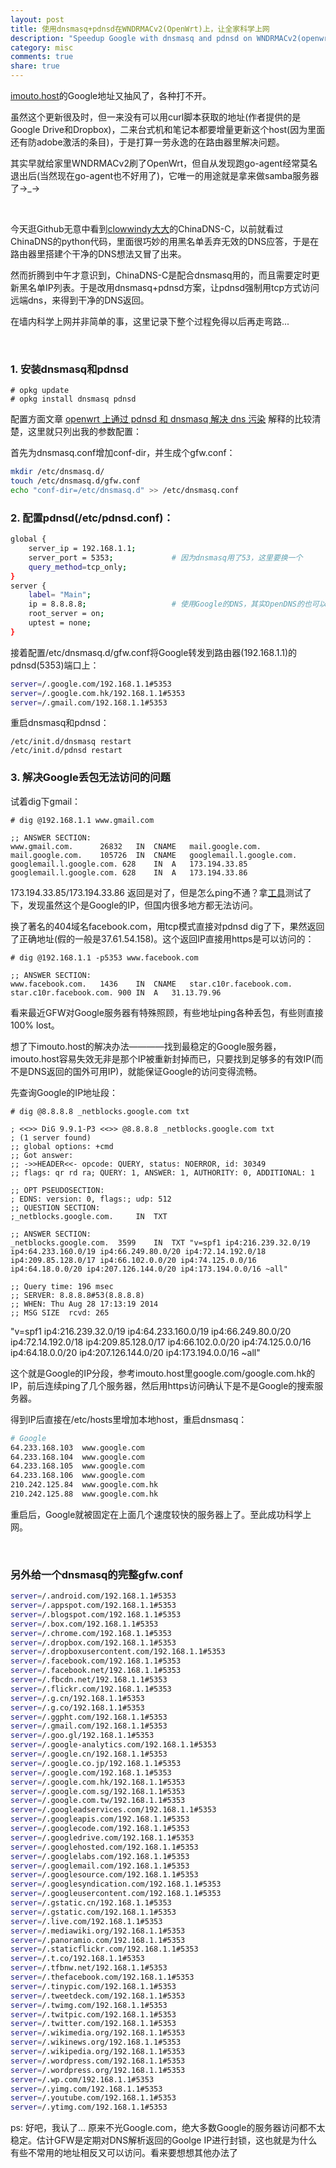 ```yaml
---
layout: post
title: 使用dnsmasq+pdnsd在WNDRMACv2(OpenWrt)上，让全家科学上网
description: "Speedup Google with dnsmasq and pdnsd on WNDRMACv2(openwrt)"
category: misc
comments: true
share: true
---
```


[imouto.host](https://plus.google.com/100484131192950935968/about)的Google地址又抽风了，各种打不开。

虽然这个更新很及时，但一来没有可以用curl脚本获取的地址(作者提供的是Google Drive和Dropbox)，二来台式机和笔记本都要增量更新这个host(因为里面还有防adobe激活的条目)，于是打算一劳永逸的在路由器里解决问题。

其实早就给家里WNDRMACv2刷了OpenWrt，但自从发现跑go-agent经常莫名退出后(当然现在go-agent也不好用了)，它唯一的用途就是拿来做samba服务器了→_→

<br/>

今天逛Github无意中看到[clowwindy大大](https://github.com/clowwindy)的ChinaDNS-C，以前就看过ChinaDNS的python代码，里面很巧妙的用黑名单丢弃无效的DNS应答，于是在路由器里搭建个干净的DNS想法又冒了出来。

然而折腾到中午才意识到，ChinaDNS-C是配合dnsmasq用的，而且需要定时更新黑名单IP列表。于是改用dnsmasq+pdnsd方案，让pdnsd强制用tcp方式访问远端dns，来得到干净的DNS返回。

在墙内科学上网并非简单的事，这里记录下整个过程免得以后再走弯路...

<br/>

### 1. 安装dnsmasq和pdnsd

```
# opkg update
# opkg install dnsmasq pdnsd
```

配置方面文章 [openwrt 上通过 pdnsd 和 dnsmasq 解决 dns 污染](https://wido.me/sunteya/use-openwrt-resolve-gfw-dns-spoofing) 解释的比较清楚，这里就只列出我的参数配置：

首先为dnsmasq.conf增加conf-dir，并生成个gfw.conf：

```bash
mkdir /etc/dnsmasq.d/
touch /etc/dnsmasq.d/gfw.conf
echo "conf-dir=/etc/dnsmasq.d" >> /etc/dnsmasq.conf
```

### 2. 配置pdnsd(/etc/pdnsd.conf)：

```bash
global {
    server_ip = 192.168.1.1;
    server_port = 5353;             # 因为dnsmasq用了53，这里要换一个
    query_method=tcp_only;
}
server {
    label= "Main";
    ip = 8.8.8.8;                   # 使用Google的DNS，其实OpenDNS的也可以
    root_server = on;
    uptest = none;
}
```

接着配置/etc/dnsmasq.d/gfw.conf将Google转发到路由器(192.168.1.1)的pdnsd(5353)端口上：

```bash
server=/.google.com/192.168.1.1#5353
server=/.google.com.hk/192.168.1.1#5353
server=/.gmail.com/192.168.1.1#5353
```

重启dnsmasq和pdnsd：

```
/etc/init.d/dnsmasq restart
/etc/init.d/pdnsd restart
```

### 3. 解决Google丢包无法访问的问题

试着dig下gmail：

```
# dig @192.168.1.1 www.gmail.com

;; ANSWER SECTION:
www.gmail.com.      26832   IN  CNAME   mail.google.com.
mail.google.com.    105726  IN  CNAME   googlemail.l.google.com.
googlemail.l.google.com. 628    IN  A   173.194.33.85
googlemail.l.google.com. 628    IN  A   173.194.33.86
```

173.194.33.85/173.194.33.86 返回是对了，但是怎么ping不通？拿[工具](http://ping.chinaz.com)测试了下，发现虽然这个是Google的IP，但国内很多地方都无法访问。

换了著名的404域名facebook.com，用tcp模式直接对pdnsd dig了下，果然返回了正确地址(假的一般是37.61.54.158)。这个返回IP直接用https是可以访问的：

```
# dig @192.168.1.1 -p5353 www.facebook.com

;; ANSWER SECTION:
www.facebook.com.   1436    IN  CNAME   star.c10r.facebook.com.
star.c10r.facebook.com. 900 IN  A   31.13.79.96
```

看来最近GFW对Google服务器有特殊照顾，有些地址ping各种丢包，有些则直接100% lost。

想了下imouto.host的解决办法————找到最稳定的Google服务器，imouto.host容易失效无非是那个IP被重新封掉而已，只要找到足够多的有效IP(而不是DNS返回的国外可用IP)，就能保证Google的访问变得流畅。

先查询Google的IP地址段：

```
# dig @8.8.8.8 _netblocks.google.com txt

; <<>> DiG 9.9.1-P3 <<>> @8.8.8.8 _netblocks.google.com txt
; (1 server found)
;; global options: +cmd
;; Got answer:
;; ->>HEADER<<- opcode: QUERY, status: NOERROR, id: 30349
;; flags: qr rd ra; QUERY: 1, ANSWER: 1, AUTHORITY: 0, ADDITIONAL: 1

;; OPT PSEUDOSECTION:
; EDNS: version: 0, flags:; udp: 512
;; QUESTION SECTION:
;_netblocks.google.com.     IN  TXT

;; ANSWER SECTION:
_netblocks.google.com.  3599    IN  TXT "v=spf1 ip4:216.239.32.0/19 ip4:64.233.160.0/19 ip4:66.249.80.0/20 ip4:72.14.192.0/18 ip4:209.85.128.0/17 ip4:66.102.0.0/20 ip4:74.125.0.0/16 ip4:64.18.0.0/20 ip4:207.126.144.0/20 ip4:173.194.0.0/16 ~all"

;; Query time: 196 msec
;; SERVER: 8.8.8.8#53(8.8.8.8)
;; WHEN: Thu Aug 28 17:13:19 2014
;; MSG SIZE  rcvd: 265
```

"v=spf1 ip4:216.239.32.0/19 ip4:64.233.160.0/19 ip4:66.249.80.0/20 ip4:72.14.192.0/18 ip4:209.85.128.0/17 ip4:66.102.0.0/20 ip4:74.125.0.0/16 ip4:64.18.0.0/20 ip4:207.126.144.0/20 ip4:173.194.0.0/16 ~all"

这个就是Google的IP分段，参考imouto.host里google.com/google.com.hk的IP，前后连续ping了几个服务器，然后用https访问确认下是不是Google的搜索服务器。

得到IP后直接在/etc/hosts里增加本地host，重启dnsmasq：

```bash
# Google
64.233.168.103  www.google.com
64.233.168.104  www.google.com
64.233.168.105  www.google.com
64.233.168.106  www.google.com
210.242.125.84  www.google.com.hk
210.242.125.88  www.google.com.hk
```

重启后，Google就被固定在上面几个速度较快的服务器上了。至此成功科学上网。

<br/>

### 另外给一个dnsmasq的完整gfw.conf

```bash
server=/.android.com/192.168.1.1#5353
server=/.appspot.com/192.168.1.1#5353
server=/.blogspot.com/192.168.1.1#5353
server=/.box.com/192.168.1.1#5353
server=/.chrome.com/192.168.1.1#5353
server=/.dropbox.com/192.168.1.1#5353
server=/.dropboxusercontent.com/192.168.1.1#5353
server=/.facebook.com/192.168.1.1#5353
server=/.facebook.net/192.168.1.1#5353
server=/.fbcdn.net/192.168.1.1#5353
server=/.flickr.com/192.168.1.1#5353
server=/.g.cn/192.168.1.1#5353
server=/.g.co/192.168.1.1#5353
server=/.ggpht.com/192.168.1.1#5353
server=/.gmail.com/192.168.1.1#5353
server=/.goo.gl/192.168.1.1#5353
server=/.google-analytics.com/192.168.1.1#5353
server=/.google.cn/192.168.1.1#5353
server=/.google.co.jp/192.168.1.1#5353
server=/.google.com/192.168.1.1#5353
server=/.google.com.hk/192.168.1.1#5353
server=/.google.com.sg/192.168.1.1#5353
server=/.google.com.tw/192.168.1.1#5353
server=/.googleadservices.com/192.168.1.1#5353
server=/.googleapis.com/192.168.1.1#5353
server=/.googlecode.com/192.168.1.1#5353
server=/.googledrive.com/192.168.1.1#5353
server=/.googlehosted.com/192.168.1.1#5353
server=/.googlelabs.com/192.168.1.1#5353
server=/.googlemail.com/192.168.1.1#5353
server=/.googlesource.com/192.168.1.1#5353
server=/.googlesyndication.com/192.168.1.1#5353
server=/.googleusercontent.com/192.168.1.1#5353
server=/.gstatic.cn/192.168.1.1#5353
server=/.gstatic.com/192.168.1.1#5353
server=/.live.com/192.168.1.1#5353
server=/.mediawiki.org/192.168.1.1#5353
server=/.panoramio.com/192.168.1.1#5353
server=/.staticflickr.com/192.168.1.1#5353
server=/.t.co/192.168.1.1#5353
server=/.tfbnw.net/192.168.1.1#5353
server=/.thefacebook.com/192.168.1.1#5353
server=/.tinypic.com/192.168.1.1#5353
server=/.tweetdeck.com/192.168.1.1#5353
server=/.twimg.com/192.168.1.1#5353
server=/.twitpic.com/192.168.1.1#5353
server=/.twitter.com/192.168.1.1#5353
server=/.wikimedia.org/192.168.1.1#5353
server=/.wikinews.org/192.168.1.1#5353
server=/.wikipedia.org/192.168.1.1#5353
server=/.wordpress.com/192.168.1.1#5353
server=/.wordpress.org/192.168.1.1#5353
server=/.wp.com/192.168.1.1#5353
server=/.yimg.com/192.168.1.1#5353
server=/.youtube.com/192.168.1.1#5353
server=/.ytimg.com/192.168.1.1#5353
```

ps: 好吧，我认了... 原来不光Google.com，绝大多数Google的服务器访问都不太稳定。估计GFW是定期对DNS解析返回的Goolge IP进行封锁，这也就是为什么有些不常用的地址相反又可以访问。看来要想想其他办法了
